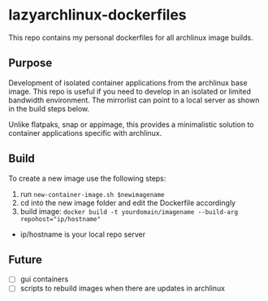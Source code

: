 # lazyarchlinux-dockerfiles
This repo contains my personal dockerfiles for all archlinux image builds.

## Purpose
Development of isolated container applications from the archlinux base image. This repo is useful if you need to develop in an isolated or limited bandwidth environment.  The mirrorlist can point to a local server as shown in the build steps below.

Unlike flatpaks, snap or appimage, this provides a minimalistic solution to container applications specific with archlinux.

## Build
To create a new image use the following steps:
1) run `new-container-image.sh $newimagename`
2) cd into the new image folder and edit the Dockerfile accordingly
3) build image: `docker build -t yourdomain/imagename --build-arg repohost="ip/hostname"`
 - ip/hostname is your local repo server

## Future
- [ ] gui containers
- [ ] scripts to rebuild images when there are updates in archlinux
